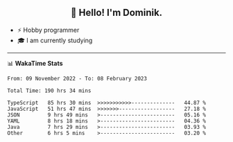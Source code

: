 <h2 align="center">👋 Hello! I'm Dominik.</h2>

- ⚡ Hobby programmer
- 🎓 I am currently studying

---
📊 **WakaTime Stats**
<!--START_SECTION:waka-->

```text
From: 09 November 2022 - To: 08 February 2023

Total Time: 190 hrs 34 mins

TypeScript   85 hrs 30 mins  >>>>>>>>>>>--------------   44.87 %
JavaScript   51 hrs 47 mins  >>>>>>>------------------   27.18 %
JSON         9 hrs 49 mins   >------------------------   05.16 %
YAML         8 hrs 18 mins   >------------------------   04.36 %
Java         7 hrs 29 mins   >------------------------   03.93 %
Other        6 hrs 5 mins    >------------------------   03.20 %
```

<!--END_SECTION:waka-->
